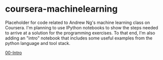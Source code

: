 coursera-machinelearning
========================

Placeholder for code related to Andrew Ng's machine learning class on Coursera.  I'm planning to use IPython notebooks to show the steps needed to arrive at a solution for the programming exercises.  To that end, I'm also adding an "intro" notebook that includes some useful examples from the python language and tool stack.

<a href="http://nbviewer.ipython.org/github/jdwittenauer/coursera-machinelearning/blob/master/00-Intro.ipynb">00-Intro<a>
